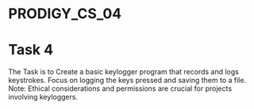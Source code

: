 # PRODIGY_CS_04

# Task 4

The Task is to Create a basic keylogger program that records and logs keystrokes. Focus on logging the keys pressed and saving them to a file. Note: Ethical considerations and permissions are crucial for projects involving keyloggers.

